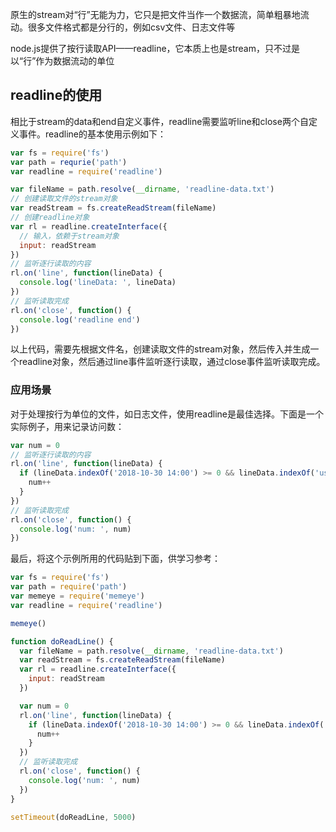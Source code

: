 原生的stream对“行”无能为力，它只是把文件当作一个数据流，简单粗暴地流动。很多文件格式都是分行的，例如csv文件、日志文件等

node.js提供了按行读取API——readline，它本质上也是stream，只不过是以“行”作为数据流动的单位

## readline的使用

相比于stream的data和end自定义事件，readline需要监听line和close两个自定义事件。readline的基本使用示例如下：

```js
var fs = require('fs')
var path = requrie('path')
var readline = require('readline')

var fileName = path.resolve(__dirname, 'readline-data.txt')
// 创建读取文件的stream对象
var readStream = fs.createReadStream(fileName)
// 创建readline对象
var rl = readline.createInterface({
  // 输入，依赖于stream对象
  input: readStream
})
// 监听逐行读取的内容
rl.on('line', function(lineData) {
  console.log('lineData: ', lineData)
})
// 监听读取完成
rl.on('close', function() {
  console.log('readline end')
})
```

以上代码，需要先根据文件名，创建读取文件的stream对象，然后传入并生成一个readline对象，然后通过line事件监听逐行读取，通过close事件监听读取完成。

### 应用场景

对于处理按行为单位的文件，如日志文件，使用readline是最佳选择。下面是一个实际例子，用来记录访问数：

```js
var num = 0
// 监听逐行读取的内容
rl.on('line', function(lineData) {
  if (lineData.indexOf('2018-10-30 14:00') >= 0 && lineData.indexOf('user.html') >= 0) {
    num++
  }
})
// 监听读取完成
rl.on('close', function() {
  console.log('num: ', num)
})
```

最后，将这个示例所用的代码贴到下面，供学习参考：

```js
var fs = require('fs')
var path = require('path')
var memeye = require('memeye')
var readline = require('readline')

memeye()

function doReadLine() {
  var fileName = path.resolve(__dirname, 'readline-data.txt')
  var readStream = fs.createReadStream(fileName)
  var rl = readline.createInterface({
    input: readStream
  })

  var num = 0
  rl.on('line', function(lineData) {
    if (lineData.indexOf('2018-10-30 14:00') >= 0 && lineData.indexOf('user.html') >= 0) {
      num++
    }
  })
  // 监听读取完成
  rl.on('close', function() {
    console.log('num: ', num)
  })
}

setTimeout(doReadLine, 5000)
```
